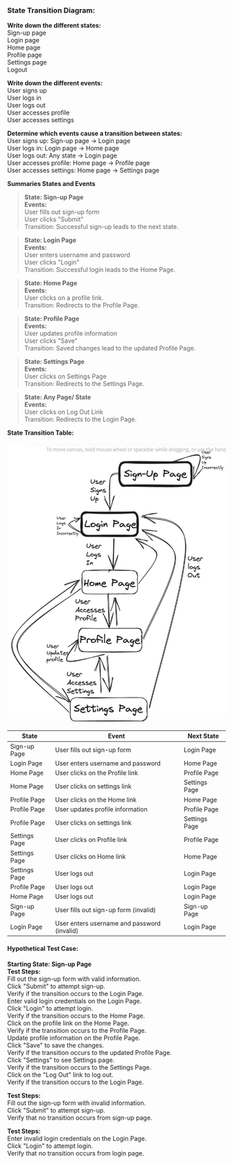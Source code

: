 ### State Transition Diagram:
**Write down the different states:**
<br>Sign-up page
<br>Login page
<br>Home page
<br>Profile page
<br>Settings page
<br>Logout

**Write down the different events:**
<br>User signs up
<br>User logs in
<br>User logs out
<br>User accesses profile
<br>User accesses settings

**Determine which events cause a transition between states:**
<br>User signs up: Sign-up page → Login page
<br>User logs in: Login page → Home page
<br>User logs out: Any state → Login page
<br>User accesses profile: Home page → Profile page
<br>User accesses settings: Home page → Settings page

**Summaries States and Events**

>**State: Sign-up Page**
<br>**Events:**
<br>User fills out sign-up form
<br>User clicks "Submit"
<br>Transition: Successful sign-up leads to the next state.

>**State: Login Page**
<br>**Events:**
<br>User enters username and password
<br>User clicks "Login"
<br>Transition: Successful login leads to the Home Page.

>**State: Home Page**
<br>**Events:**
<br>User clicks on a profile link.
<br>Transition: Redirects to the Profile Page.

>**State: Profile Page**
<br>**Events:**
<br>User updates profile information
<br>User clicks "Save"
<br>Transition: Saved changes lead to the updated Profile Page.

>**State: Settings Page**
<br>**Events:**
<br>User clicks on Settings Page
<br>Transition: Redirects to the Settings Page. 

>**State: Any Page/ State**
<br>**Events:**
<br>User clicks on Log Out Link
<br>Transition: Redirects to the Login Page.

**State Transition Table:**
<br><br> ![](Screenshot%202023-05-22%20at%2012.38.04.png)

| State         | Event                                       | Next State    |
|---------------|---------------------------------------------|---------------|
| Sign-up Page  | User fills out sign-up form                 | Login Page    |
| Login Page    | User enters username and password           | Home Page     |
| Home Page     | User clicks on the Profile link             | Profile Page  |
| Home Page     | User clicks on settings link                | Settings Page |
| Profile Page  | User clicks on the Home link                | Home Page     |
| Profile Page  | User updates profile information            | Profile Page  |
| Profile Page  | User clicks on settings link                | Settings Page |
| Settings Page | User clicks on Profile link                 | Profile Page  |
| Settings Page | User clicks on Home link                    | Home Page     |
| Settings Page | User logs out                               | Login Page    |
| Profile Page  | User logs out                               | Login Page    |
| Home Page     | User logs out                               | Login Page    |
| Sign-up Page  | User fills out sign-up form (invalid)       | Sign-up Page  |
| Login Page    | User enters username and password (invalid) | Login Page    |

#### **Hypothetical Test Case:**
**Starting State: Sign-up Page**
<br>**Test Steps:**
<br>Fill out the sign-up form with valid information.
<br>Click "Submit" to attempt sign-up.
<br>Verify if the transition occurs to the Login Page.
<br>Enter valid login credentials on the Login Page.
<br>Click "Login" to attempt login.
<br>Verify if the transition occurs to the Home Page.
<br>Click on the profile link on the Home Page.
<br>Verify if the transition occurs to the Profile Page.
<br>Update profile information on the Profile Page.
<br>Click "Save" to save the changes.
<br>Verify if the transition occurs to the updated Profile Page.
<br>Click "Settings" to see Settings page.
<br>Verify if the transition occurs to the Settings Page.
<br>Click on the "Log Out" link to log out.
<br>Verify if the transition occurs to the Login Page.

**Test Steps:**
<br>Fill out the sign-up form with invalid information.
<br>Click "Submit" to attempt sign-up.
<br>Verify that no transition occurs from sign-up page.

**Test Steps:**
<br>Enter invalid login credentials on the Login Page.
<br>Click "Login" to attempt login.
<br>Verify that no transition occurs from login page.
